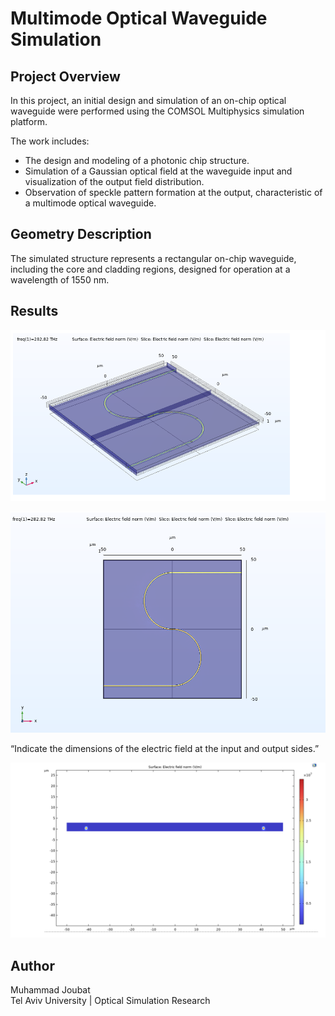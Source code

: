 # Multimode Optical Waveguide Simulation

## Project Overview
In this project, an initial design and simulation of an on-chip optical waveguide were performed using the COMSOL Multiphysics simulation platform.

The work includes:
- The design and modeling of a photonic chip structure.
- Simulation of a Gaussian optical field at the waveguide input and visualization of the output field distribution.
- Observation of speckle pattern formation at the output, characteristic of a multimode optical waveguide.

## Geometry Description
The simulated structure represents a rectangular on-chip waveguide, including the core and cladding regions, designed for operation at a wavelength of 1550 nm.

## Results 
![1](https://github.com/Mohammad-Joubat/Multimode-Optical-Waveguide-Simulation/blob/main/pic1.png)

![1](https://github.com/Mohammad-Joubat/Multimode-Optical-Waveguide-Simulation/blob/main/pic2.png)

 “Indicate the dimensions of the electric field at the input and output sides.”

![3](https://github.com/Mohammad-Joubat/Multimode-Optical-Waveguide-Simulation/blob/main/pic3.png)





## Author
Muhammad Joubat  
Tel Aviv University | Optical Simulation Research
